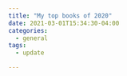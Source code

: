 ```yaml
---
title: "My top books of 2020"
date: 2021-03-01T15:34:30-04:00
categories:
  - general
tags:
  - update

---
```

